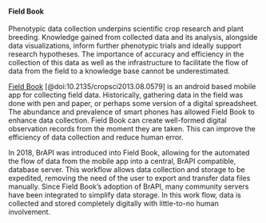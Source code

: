 #### Field Book

<!-- Trevor and Chaney -->
Phenotypic data collection underpins scientific crop research and plant breeding. Knowledge gained from collected data and its analysis, alongside data visualizations, inform further phenotypic trials and ideally support research hypotheses. The importance of accuracy and efficiency in the collection of this data as well as the infrastructure to facilitate the flow of data from the field to a knowledge base cannot be underestimated. 

[Field Book](fieldbook.phenoapps.org/) [@doi:10.2135/cropsci2013.08.0579] is an android based mobile app for collecting field data. Historically, gathering data in the field was done with pen and paper, or perhaps some version of a digital spreadsheet. The abundance and prevalence of smart phones has allowed Field Book to enhance data collection. Field Book can create well-formed digital observation records from the moment they are taken. This can improve the efficiency of data collection and reduce human error. 

In 2018, BrAPI was introduced into Field Book, allowing for the automated the flow of data from the mobile app into a central, BrAPI compatible, database server. This workflow allows data collection and storage to be expedited, removing the need of the user to export and transfer data files manually. Since Field Book’s adoption of BrAPI, many community servers have been integrated to simplify data storage. In this work flow, data is collected and stored completely digitally with little-to-no human involvement.
